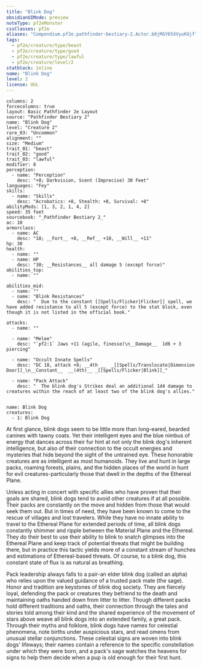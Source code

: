 ```yaml
---
title: "Blink Dog"
obsidianUIMode: preview
noteType: pf2eMonster
cssClasses: pf2e
aliases: "Compendium.pf2e.pathfinder-bestiary-2.Actor.b0jMGY65XVyuKUjf" 
tags:
  - pf2e/creature/type/beast
  - pf2e/creature/type/good
  - pf2e/creature/type/lawful
  - pf2e/creature/level/2
statblock: inline
name: "Blink Dog"
level: 2
license: OGL
---
```


```statblock
columns: 2
forcecolumns: true
layout: Basic Pathfinder 2e Layout
source: "Pathfinder Bestiary 2"
name: "Blink Dog"
level: "Creature 2"
rare_03: "Uncommon"
alignment: ""
size: "Medium"
trait_01: "beast"
trait_02: "good"
trait_03: "lawful"
modifier: 8
perception:
  - name: "Perception"
    desc: "+8; Darkvision, Scent (Imprecise) 30 Feet"
languages: "Fey"
skills:
  - name: "Skills"
    desc: "Acrobatics: +8, Stealth: +8, Survival: +8"
abilityMods: [1, 3, 2, 1, 4, 2]
speed: 35 feet
sourcebook: "_Pathfinder Bestiary 2_"
ac: 18
armorclass:
  - name: AC
    desc: "18; __Fort__ +8, __Ref__ +10, __Will__ +11"
hp: 30
health:
  - name: ""
  - name: HP
    desc: "30; __Resistances__ all damage 5 (except force)"
abilities_top:
  - name: ""

abilities_mid:
  - name: ""
  - name: "Blink Resistances"
    desc: "  Due to the constant [[Spells/Flicker|Flicker]] spell, we have added resistance to all 5 (except force) to the stat block, even though it is not listed in the official book."

attacks:
  - name: ""

  - name: "Melee"
    desc: "`pf2:1` Jaws +11 (agile, finesse)\n__Damage__  1d6 + 3 piercing"

  - name: "Occult Innate Spells"
    desc: "DC 18, attack +8; __4th __  _[[Spells/Translocate|Dimension Door]]_\n__Constant__  __(4th)__ _[[Spells/Flicker|Blink]]_"

  - name: "Pack Attack"
    desc: "  The blink dog's Strikes deal an additional 1d4 damage to creatures within the reach of at least two of the blink dog's allies."
 
```

```encounter-table
name: Blink Dog
creatures:
  - 1: Blink Dog
```



At first glance, blink dogs seem to be little more than long-eared, bearded canines with tawny coats. Yet their intelligent eyes and the blue nimbus of energy that dances across their fur hint at not only the blink dog's inherent intelligence, but also of their connection to the occult energies and mysteries that hide beyond the sight of the untrained eye. These honorable creatures are as intelligent as most humanoids. They live and hunt in large packs, roaming forests, plains, and the hidden places of the world in hunt for evil creatures-particularly those that dwell in the depths of the Ethereal Plane.

Unless acting in concert with specific allies who have proven that their goals are shared, blink dogs tend to avoid other creatures if at all possible. Their packs are constantly on the move and hidden from those that would seek them out. But in times of need, they have been known to come to the rescue of villages and lost travelers. While they have no innate ability to travel to the Ethereal Plane for extended periods of time, all blink dogs constantly shimmer and ripple between the Material Plane and the Ethereal. They do their best to use their ability to blink to snatch glimpses into the Ethereal Plane and keep track of potential threats that might be building there, but in practice this tactic yields more of a constant stream of hunches and estimations of Ethereal-based threats. Of course, to a blink dog, this constant state of flux is as natural as breathing.

Pack leadership always falls to a pair-an elder blink dog (called an alpha) who relies upon the valued guidance of a trusted pack mate (the sage). Honor and tradition are keystones of blink dog society. They are fiercely loyal, defending the pack or creatures they befriend to the death and maintaining oaths handed down from litter to litter. Though different packs hold different traditions and oaths, their connection through the tales and stories told among their kind and the shared experience of the movement of stars above weave all blink dogs into an extended family, a great pack. Through their myths and folklore, blink dogs have names for celestial phenomena, note births under auspicious stars, and read omens from unusual stellar conjunctions. These celestial signs are woven into blink dogs' lifeways; their names contain a reference to the specific constellation under which they were born, and a pack's sage watches the heavens for signs to help them decide when a pup is old enough for their first hunt.
